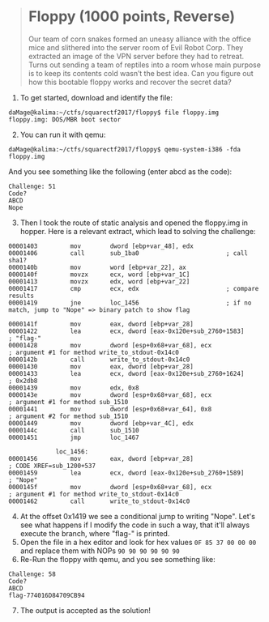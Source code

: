 > # Floppy (1000 points, Reverse)
> 
> Our team of corn snakes formed an uneasy alliance with the office mice and slithered into the server room of Evil Robot Corp. They extracted an image of the VPN server before they had to retreat. Turns out sending a team of reptiles into a room whose main purpose is to keep its contents cold wasn’t the best idea.
> Can you figure out how this bootable floppy works and recover the secret data?

1. To get started, download and identify the file:
```
daMage@kalima:~/ctfs/squarectf2017/floppy$ file floppy.img
floppy.img: DOS/MBR boot sector
```
2. You can run it with qemu:
```
daMage@kalima:~/ctfs/squarectf2017/floppy$ qemu-system-i386 -fda floppy.img
```
And you see something like the following (enter abcd as the code):
```
Challenge: 51
Code?
ABCD
Nope
```
3. Then I took the route of static analysis and opened the floppy.img in hopper. Here is a relevant extract, which lead to solving the challenge:
```
00001403         mov        dword [ebp+var_48], edx
00001406         call       sub_1ba0						; call sha1?
0000140b         mov        word [ebp+var_22], ax
0000140f         movzx      ecx, word [ebp+var_1C]
00001413         movzx      edx, word [ebp+var_22]
00001417         cmp        ecx, edx						; compare results
00001419         jne        loc_1456						; if no match, jump to "Nope" => binary patch to show flag

0000141f         mov        eax, dword [ebp+var_28]
00001422         lea        ecx, dword [eax-0x120e+sub_2760+1583]               ; "flag-"
00001428         mov        dword [esp+0x68+var_68], ecx                        ; argument #1 for method write_to_stdout-0x14c0
0000142b         call       write_to_stdout-0x14c0
00001430         mov        eax, dword [ebp+var_28]
00001433         lea        ecx, dword [eax-0x120e+sub_2760+1624]               ; 0x2db8
00001439         mov        edx, 0x8
0000143e         mov        dword [esp+0x68+var_68], ecx                        ; argument #1 for method sub_1510
00001441         mov        dword [esp+0x68+var_64], 0x8                        ; argument #2 for method sub_1510
00001449         mov        dword [ebp+var_4C], edx
0000144c         call       sub_1510
00001451         jmp        loc_1467

             loc_1456:
00001456         mov        eax, dword [ebp+var_28]                             ; CODE XREF=sub_1200+537
00001459         lea        ecx, dword [eax-0x120e+sub_2760+1589]               ; "Nope"
0000145f         mov        dword [esp+0x68+var_68], ecx                        ; argument #1 for method write_to_stdout-0x14c0
00001462         call       write_to_stdout-0x14c0
```
4. At the offset 0x1419 we see a conditional jump to writing "Nope". Let's see what happens if I modify the code in such a way, that it'll always execute the branch, where "flag-" is printed.
5. Open the file in a hex editor and look for hex values `0F 85 37 00 00 00` and replace them with NOPs `90 90 90 90 90 90`
6. Re-Run the floppy with qemu, and you see something like:
```
Challenge: 58
Code?
ABCD
flag-774016D84709CB94
```
7. The output is accepted as the solution!
